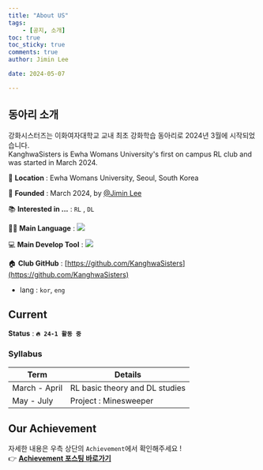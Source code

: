 ```yaml
---
title: "About US"
tags: 
    - [공지, 소개]
toc: true
toc_sticky: true
comments: true
author: Jimin Lee

date: 2024-05-07

---
```

## 동아리 소개 
강화시스터즈는 이화여자대학교 교내 최초 강화학습 동아리로 2024년 3월에 시작되었습니다.  
KanghwaSisters is Ewha Womans University's first on campus RL club and was started in March 2024.  

📍 **Location** : Ewha Womans University, Seoul, South Korea  

🏁 **Founded** : March 2024, by [@Jimin Lee](https://github.com/Tonnonssi)  

📚 **Interested in ...** : `RL` , `DL`  

👩‍💻 **Main Language** : <img src="https://img.shields.io/badge/Python-3776AB?style=flat-square&logo=Python&logoColor=white"/>   

💻 **Main Develop Tool** : <img src="https://img.shields.io/badge/Pytorch-EE4C2C?style=flat-square&logo=pytorch&logoColor=white"/>

🏠 **Club GitHub** : [https://github.com/KanghwaSisters](https://github.com/KanghwaSisters)
- lang : `kor`, `eng`


## Current 
**Status** : **`🔥 24-1 활동 중`** 

### Syllabus

| Term | Details |
| -- | -- | 
| March - April | RL basic theory and DL studies | 
| May - July | Project : Minesweeper |  

## Our Achievement 
자세한 내용은 우측 상단의 `Achievement`에서 확인해주세요 !  
👉 [**Achievement 포스팅 바로가기**](https://kanghwasisters.github.io/Achievements/)
